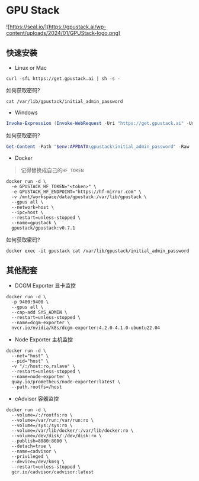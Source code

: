 # GPU Stack

![https://seal.io/](https://gpustack.ai/wp-content/uploads/2024/01/GPUStack-logo.png)

## 快速安装

- Linux or Mac
  
```shell
curl -sfL https://get.gpustack.ai | sh -s -
```

如何获取密码?

```shell
cat /var/lib/gpustack/initial_admin_password
```

- Windows

```powershell
Invoke-Expression (Invoke-WebRequest -Uri "https://get.gpustack.ai" -UseBasicParsing).Content
```

如何获取密码?

```powershell
Get-Content -Path "$env:APPDATA\gpustack\initial_admin_password" -Raw
```

- Docker

> 记得替换成自己的`HF_TOKEN`

```shell
docker run -d \
  -e GPUSTACK_HF_TOKEN="<token>" \
  -e GPUSTACK_HF_ENDPOINT="https://hf-mirror.com" \
  -v /mnt/workspace/data/gpustack:/var/lib/gpustack \
  --gpus all \
  --network=host \
  --ipc=host \
  --restart=unless-stopped \
  --name=gpustack \
  gpustack/gpustack:v0.7.1
```

如何获取密码?

```shell
docker exec -it gpustack cat /var/lib/gpustack/initial_admin_password
```

## 其他配套

- DCGM Exporter 显卡监控

```shell
docker run -d \
  -p 9400:9400 \
  --gpus all \
  --cap-add SYS_ADMIN \
  --restart=unless-stopped \
  --name=dcgm-exporter \
  nvcr.io/nvidia/k8s/dcgm-exporter:4.2.0-4.1.0-ubuntu22.04
```

- Node Exporter 主机监控

```shell
docker run -d \
  --net="host" \
  --pid="host" \
  -v "/:/host:ro,rslave" \
  --restart=unless-stopped \
  --name=node-exporter \
  quay.io/prometheus/node-exporter:latest \
  --path.rootfs=/host
```

- cAdvisor 容器监控

```shell
docker run -d \
  --volume=/:/rootfs:ro \
  --volume=/var/run:/var/run:ro \
  --volume=/sys:/sys:ro \
  --volume=/var/lib/docker/:/var/lib/docker:ro \
  --volume=/dev/disk/:/dev/disk:ro \
  --publish=8080:8080 \
  --detach=true \
  --name=cadvisor \
  --privileged \
  --device=/dev/kmsg \
  --restart=unless-stopped \
  gcr.io/cadvisor/cadvisor:latest
```
